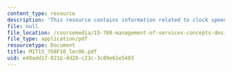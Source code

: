 ```yaml
---
content_type: resource
description: 'This resource contains information related to clock speed and disruptions. '
file: null
file_location: /coursemedia/15-768-management-of-services-concepts-design-and-delivery-fall-2010/e48add17821bdd28c23c3c89e61e5483_MIT15_768F10_lec06.pdf
file_type: application/pdf
resourcetype: Document
title: MIT15_768F10_lec06.pdf
uid: e48add17-821b-dd28-c23c-3c89e61e5483
---
```

